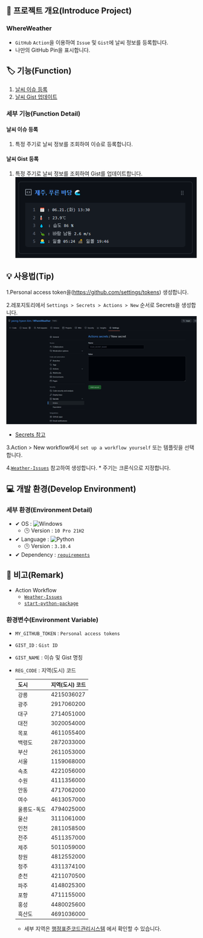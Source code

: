 ## 📕 프로젝트 개요(Introduce Project)

### WhereWeather

* `GitHub` `Action`을 이용하여 `Issue` 및 `Gist`에 날씨 정보를 등록합니다.
* 나만의 GitHub Pin을 표시합니다.

## 🏷️ 기능(Function)

1. [날씨 이슈 등록](#날씨-이슈-등록)
1. [날씨 Gist 업데이트](#날씨-Gist-등록)

### 세부 기능(Function Detail)

#### 날씨 이슈 등록

1. 특정 주기로 날씨 정보를 조회하여 이슈로 등록합니다.

#### 날씨 Gist 등록

1. 특정 주기로 날씨 정보를 조회하여 Gist를 업데이트합니다.
![Pinned](/img/Pinned-JejuPureunBadand.PNG)

## 💡 사용법(Tip)

1.Personal access token을(<https://github.com/settings/tokens>) 생성합니다.

2.레포지토리에서 `Settings > Secrets > Actions > New` 순서로 Secrets을 생성합니다.
![New Secret](/img/New%20Secret.PNG)

* [Secrets 참고](#환경변수Environment-Variable)

3.Action > New workflow에서 `set up a workflow yourself` 또는 템플릿을 선택합니다.

4.[`Weather-Issues`](/.github/workflows/Weather-Issues.yml) 참고하여 생성합니다.
    * 주기는 크론식으로 지정합니다.

## 💻 개발 환경(Develop Environment)

### 세부 환경(Environment Detail)

* ✔ OS : ![Windows](https://img.shields.io/badge/Windows-0078D6?style=flat-square&logo=Windows&logoColor=white)
  * 🕒 Version : `10 Pro 21H2`
* ✔ Language : ![Python](https://img.shields.io/badge/Python-3776AB?style=flat-square&logo=Python&logoColor=white)
  * 🕒 Version : `3.10.4`
* ✔ Dependency : [`requirements`](/requirements.txt)

## 📖 비고(Remark)
* Action Workflow
  * [`Weather-Issues`](/.github/workflows/Weather-Issues.yml)
  * [`start-python-package`](/.github/workflows/start-python-package.yml)

### 환경변수(Environment Variable)

* `MY_GITHUB_TOKEN` : `Personal access tokens`
* `GIST_ID` : `Gist ID`
* `GIST_NAME` : 이슈 및 Gist 명칭
* `REG_CODE` : 지역(도시) 코드

    |도시|지역(도시) 코드|
    |--|--|
    |강릉|4215036027|
    |광주|2917060200|
    |대구|2714051000|
    |대전|3020054000|
    |목포|4611055400|
    |백령도|2872033000|
    |부산|2611053000|
    |서울|1159068000|
    |속초|4221056000|
    |수원|4111356000|
    |안동|4717062000|
    |여수|4613057000|
    |울릉도-독도|4794025000|
    |울산|3111061000|
    |인천|2811058500|
    |전주|4511357000|
    |제주|5011059000|
    |창원|4812552000|
    |청주|4311374100|
    |춘천|4211070500|
    |파주|4148025300|
    |포항|4711155000|
    |홍성|4480025600|
    |흑산도|4691036000|
  * 세부 지역은 [행정표준코드관리시스템](https://www.code.go.kr/stdcode/regCodeL.do) 에서 확인할 수 있습니다.
